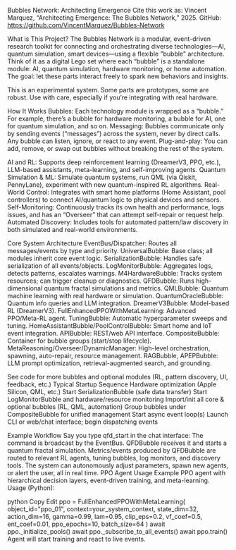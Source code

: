 Bubbles Network: Architecting Emergence
Cite this work as:
Vincent Marquez, “Architecting Emergence: The Bubbles Network,” 2025.
GitHub: https://github.com/VincentMarquez/Bubbles-Network

What is This Project?
The Bubbles Network is a modular, event-driven research toolkit for connecting and orchestrating diverse technologies—AI, quantum simulation, smart devices—using a flexible "bubble" architecture. Think of it as a digital Lego set where each “bubble” is a standalone module: AI, quantum simulation, hardware monitoring, or home automation. The goal: let these parts interact freely to spark new behaviors and insights.

This is an experimental system. Some parts are prototypes, some are robust. Use with care, especially if you’re integrating with real hardware.

How It Works
Bubbles: Each technology module is wrapped as a “bubble.” For example, there’s a bubble for hardware monitoring, a bubble for AI, one for quantum simulation, and so on.
Messaging: Bubbles communicate only by sending events (“messages”) across the system, never by direct calls. Any bubble can listen, ignore, or react to any event.
Plug-and-play: You can add, remove, or swap out bubbles without breaking the rest of the system.

AI and RL: Supports deep reinforcement learning (DreamerV3, PPO, etc.), LLM-based assistants, meta-learning, and self-improving agents.
Quantum Simulation & ML: Simulate quantum systems, run QML (via Qiskit, PennyLane), experiment with new quantum-inspired RL algorithms.
Real-World Control: Integrates with smart home platforms (Home Assistant, pool controllers) to connect AI/quantum logic to physical devices and sensors.
Self-Monitoring: Continuously tracks its own health and performance, logs issues, and has an “Overseer” that can attempt self-repair or request help.
Automated Discovery: Includes tools for automated pattern/law discovery in both simulated and real-world environments.

Core System Architecture
EventBus/Dispatcher: Routes all messages/events by type and priority.
UniversalBubble: Base class; all modules inherit core event logic.
SerializationBubble: Handles safe serialization of all events/objects.
LogMonitorBubble: Aggregates logs, detects patterns, escalates warnings.
M4HardwareBubble: Tracks system resources; can trigger cleanup or diagnostics.
QFDBubble: Runs high-dimensional quantum fractal simulations and metrics.
QMLBubble: Quantum machine learning with real hardware or simulation.
QuantumOracleBubble: Quantum info queries and LLM integration.
DreamerV3Bubble: Model-based RL (DreamerV3).
FullEnhancedPPOWithMetaLearning: Advanced PPO/Meta-RL agent.
TuningBubble: Automatic hyperparameter sweeps and tuning.
HomeAssistantBubble/PoolControlBubble: Smart home and IoT event integration.
APIBubble: REST/web API interface.
CompositeBubble: Container for bubble groups (start/stop lifecycle).
MetaReasoning/Overseer/DynamicManager: High-level orchestration, spawning, auto-repair, resource management.
RAGBubble, APEPBubble: LLM prompt optimization, retrieval-augmented search, and grounding.

See code for more bubbles and optional modules (RL, pattern discovery, UI, feedback, etc.)
Typical Startup Sequence
Hardware optimization (Apple Silicon, QML, etc.)
Start SerializationBubble (safe data transfer)
Start LogMonitorBubble and hardware/resource monitoring
Import/init all core & optional bubbles (RL, QML, automation)
Group bubbles under CompositeBubble for unified management
Start async event loop(s)
Launch CLI or web/chat interface; begin dispatching events

Example Workflow
Say you type qfd_start in the chat interface:
The command is broadcast by the EventBus.
QFDBubble receives it and starts a quantum fractal simulation.
Metrics/events produced by QFDBubble are routed to relevant RL agents, tuning bubbles, log monitors, and discovery tools.
The system can autonomously adjust parameters, spawn new agents, or alert the user, all in real time.
PPO Agent Usage Example
PPO agent with hierarchical decision layers, event-driven training, and meta-learning. Usage (Python):

python
Copy
Edit
ppo = FullEnhancedPPOWithMetaLearning(
    object_id="ppo_01",
    context=your_system_context,
    state_dim=32,
    action_dim=16,
    gamma=0.99,
    lam=0.95,
    clip_eps=0.2,
    vf_coef=0.5,
    ent_coef=0.01,
    ppo_epochs=10,
    batch_size=64
)
await ppo._initialize_pools()
await ppo._subscribe_to_all_events()
await ppo.train()
Agent will start training and react to live events.

